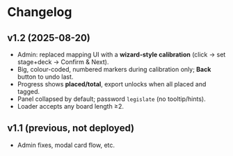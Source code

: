 # Changelog

## v1.2 (2025-08-20)
- Admin: replaced mapping UI with a **wizard-style calibration** (click → set stage+deck → Confirm & Next).
- Big, colour-coded, numbered markers during calibration only; **Back** button to undo last.
- Progress shows **placed/total**, export unlocks when all placed and tagged.
- Panel collapsed by default; password `legislate` (no tooltip/hints).
- Loader accepts any board length ≥2.

## v1.1 (previous, not deployed)
- Admin fixes, modal card flow, etc.
